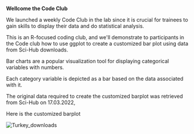**Wellcome the Code Club**

We launched a weekly Code Club in the lab since it is crucial for trainees to gain skills to display their data and do statistical analysis.

This is an R-focused coding club, and we'll demonstrate to participants in the Code club how to use ggplot to create a customized bar plot 
using data from Sci-Hub downloads. 

Bar charts are a popular visualization tool for displaying categorical variables with numbers.

Each category variable is depicted as a bar based on the data associated with it. 


The original data required to create the customized barplot was retrieved from Sci-Hub on 17.03.2022,

Here is the  customized barplot 



![Turkey_downloads](https://user-images.githubusercontent.com/12661265/158946046-d4e025b5-5a24-4bc0-a965-6dcbcf1df47f.png)






